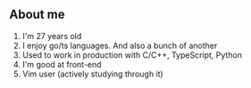 ## About me

1. I'm 27 years old
1. I enjoy go/ts languages. And also a bunch of another
1. Used to work in production with C/C++, TypeScript, Python
1. I'm good at front-end
1. Vim user (actively studying through it)

